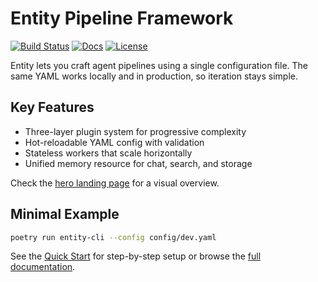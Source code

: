 # Entity Pipeline Framework

[![Build Status](https://github.com/Ladvien/entity/actions/workflows/test.yml/badge.svg)](https://github.com/Ladvien/entity/actions/workflows/test.yml)
[![Docs](https://img.shields.io/badge/docs-latest-brightgreen.svg)](https://entity.readthedocs.io/en/latest/)
[![License](https://img.shields.io/badge/license-MIT-blue.svg)](LICENSE)

Entity lets you craft agent pipelines using a single configuration file. The same YAML works locally and in production, so iteration stays simple.

## Key Features
- Three-layer plugin system for progressive complexity
- Hot-reloadable YAML config with validation
- Stateless workers that scale horizontally
- Unified memory resource for chat, search, and storage

Check the [hero landing page](https://entity.readthedocs.io/en/latest/) for a visual overview.

## Minimal Example
```bash
poetry run entity-cli --config config/dev.yaml
```

See the [Quick Start](docs/source/quick_start.md) for step-by-step setup or browse the [full documentation](https://entity.readthedocs.io/en/latest/).
